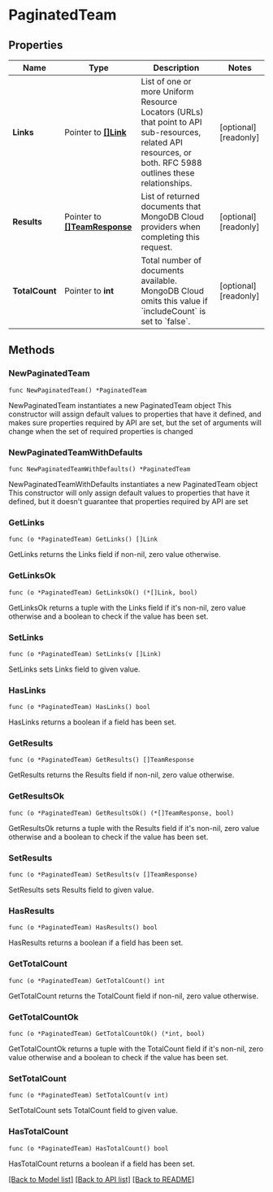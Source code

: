# PaginatedTeam

## Properties

Name | Type | Description | Notes
------------ | ------------- | ------------- | -------------
**Links** | Pointer to [**[]Link**](Link.md) | List of one or more Uniform Resource Locators (URLs) that point to API sub-resources, related API resources, or both. RFC 5988 outlines these relationships. | [optional] [readonly] 
**Results** | Pointer to [**[]TeamResponse**](TeamResponse.md) | List of returned documents that MongoDB Cloud providers when completing this request. | [optional] [readonly] 
**TotalCount** | Pointer to **int** | Total number of documents available. MongoDB Cloud omits this value if &#x60;includeCount&#x60; is set to &#x60;false&#x60;. | [optional] [readonly] 

## Methods

### NewPaginatedTeam

`func NewPaginatedTeam() *PaginatedTeam`

NewPaginatedTeam instantiates a new PaginatedTeam object
This constructor will assign default values to properties that have it defined,
and makes sure properties required by API are set, but the set of arguments
will change when the set of required properties is changed

### NewPaginatedTeamWithDefaults

`func NewPaginatedTeamWithDefaults() *PaginatedTeam`

NewPaginatedTeamWithDefaults instantiates a new PaginatedTeam object
This constructor will only assign default values to properties that have it defined,
but it doesn't guarantee that properties required by API are set

### GetLinks

`func (o *PaginatedTeam) GetLinks() []Link`

GetLinks returns the Links field if non-nil, zero value otherwise.

### GetLinksOk

`func (o *PaginatedTeam) GetLinksOk() (*[]Link, bool)`

GetLinksOk returns a tuple with the Links field if it's non-nil, zero value otherwise
and a boolean to check if the value has been set.

### SetLinks

`func (o *PaginatedTeam) SetLinks(v []Link)`

SetLinks sets Links field to given value.

### HasLinks

`func (o *PaginatedTeam) HasLinks() bool`

HasLinks returns a boolean if a field has been set.
### GetResults

`func (o *PaginatedTeam) GetResults() []TeamResponse`

GetResults returns the Results field if non-nil, zero value otherwise.

### GetResultsOk

`func (o *PaginatedTeam) GetResultsOk() (*[]TeamResponse, bool)`

GetResultsOk returns a tuple with the Results field if it's non-nil, zero value otherwise
and a boolean to check if the value has been set.

### SetResults

`func (o *PaginatedTeam) SetResults(v []TeamResponse)`

SetResults sets Results field to given value.

### HasResults

`func (o *PaginatedTeam) HasResults() bool`

HasResults returns a boolean if a field has been set.
### GetTotalCount

`func (o *PaginatedTeam) GetTotalCount() int`

GetTotalCount returns the TotalCount field if non-nil, zero value otherwise.

### GetTotalCountOk

`func (o *PaginatedTeam) GetTotalCountOk() (*int, bool)`

GetTotalCountOk returns a tuple with the TotalCount field if it's non-nil, zero value otherwise
and a boolean to check if the value has been set.

### SetTotalCount

`func (o *PaginatedTeam) SetTotalCount(v int)`

SetTotalCount sets TotalCount field to given value.

### HasTotalCount

`func (o *PaginatedTeam) HasTotalCount() bool`

HasTotalCount returns a boolean if a field has been set.

[[Back to Model list]](../README.md#documentation-for-models) [[Back to API list]](../README.md#documentation-for-api-endpoints) [[Back to README]](../README.md)


